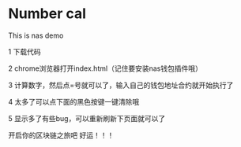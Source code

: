 # Number cal
This is nas demo

1 下载代码

2 chrome浏览器打开index.html（记住要安装nas钱包插件哦）

3 计算数字，然后点=号就可以了，输入自己的钱包地址合约就开始执行了

4 太多了可以点下面的黑色按键一键清除哦

5 显示多了有些bug，可以重新刷新下页面就可以了

开启你的区块链之旅吧 好运！！！
